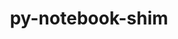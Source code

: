 ---
title: "py-notebook-shim"
layout: cache
categories: [package, develop]
meta: {"compilers": ["gcc@=11.1.0", "gcc@=11.4.0", "gcc@=9.4.0", "oneapi@=2024.2.1"], "num_specs": 117, "num_specs_by_stack": {"data-vis-sdk": 8, "e4s": 40, "e4s-neoverse-v2": 14, "e4s-neoverse_v1": 12, "e4s-oneapi": 37, "e4s-power": 5, "root": 117}, "oss": ["ubuntu20.04", "ubuntu22.04"], "platforms": ["linux"], "stacks": ["data-vis-sdk", "e4s", "e4s-neoverse-v2", "e4s-neoverse_v1", "e4s-oneapi", "e4s-power", "root"], "targets": ["neoverse_v1", "neoverse_v2", "ppc64le", "x86_64_v3"], "versions": ["0.2.3"]}
spec_details: [{"compiler": "oneapi@=2024.2.1", "hash": "2apm3qjyywvgnyt6swhp6cm3yshbireu", "os": "ubuntu22.04", "platform": "linux", "size": "-", "stacks": ["e4s-oneapi", "root"], "tarball": "https://binaries.spack.io/develop/build_cache/linux-ubuntu22.04-x86_64_v3/oneapi-2024.2.1/py-notebook-shim-0.2.3/linux-ubuntu22.04-x86_64_v3-oneapi-2024.2.1-py-notebook-shim-0.2.3-2apm3qjyywvgnyt6swhp6cm3yshbireu.spack", "target": "x86_64_v3", "variants": ["build_system=python_pip"], "versions": ["0.2.3"]}, {"compiler": "gcc@=11.1.0", "hash": "2jpr6efhw25kxw5kohjtc7md7nsrz2nc", "os": "ubuntu20.04", "platform": "linux", "size": "-", "stacks": ["data-vis-sdk", "root"], "tarball": "https://binaries.spack.io/develop/build_cache/linux-ubuntu20.04-x86_64_v3/gcc-11.1.0/py-notebook-shim-0.2.3/linux-ubuntu20.04-x86_64_v3-gcc-11.1.0-py-notebook-shim-0.2.3-2jpr6efhw25kxw5kohjtc7md7nsrz2nc.spack", "target": "x86_64_v3", "variants": ["build_system=python_pip"], "versions": ["0.2.3"]}, {"compiler": "gcc@=11.4.0", "hash": "2lzvt5f4p7b75ofix2255nfiu36gbumm", "os": "ubuntu22.04", "platform": "linux", "size": "-", "stacks": ["e4s-neoverse-v2", "root"], "tarball": "https://binaries.spack.io/develop/build_cache/linux-ubuntu22.04-neoverse_v2/gcc-11.4.0/py-notebook-shim-0.2.3/linux-ubuntu22.04-neoverse_v2-gcc-11.4.0-py-notebook-shim-0.2.3-2lzvt5f4p7b75ofix2255nfiu36gbumm.spack", "target": "neoverse_v2", "variants": ["build_system=python_pip"], "versions": ["0.2.3"]}, {"compiler": "gcc@=11.4.0", "hash": "32tj5lneft47x3ezrca2lnjl4tltndsg", "os": "ubuntu22.04", "platform": "linux", "size": "-", "stacks": ["e4s-neoverse-v2", "root"], "tarball": "https://binaries.spack.io/develop/build_cache/linux-ubuntu22.04-neoverse_v2/gcc-11.4.0/py-notebook-shim-0.2.3/linux-ubuntu22.04-neoverse_v2-gcc-11.4.0-py-notebook-shim-0.2.3-32tj5lneft47x3ezrca2lnjl4tltndsg.spack", "target": "neoverse_v2", "variants": ["build_system=python_pip"], "versions": ["0.2.3"]}, {"compiler": "gcc@=11.4.0", "hash": "3izchnipekjhb4lthkgqxfr3vzbjjnii", "os": "ubuntu22.04", "platform": "linux", "size": "-", "stacks": ["e4s", "root"], "tarball": "https://binaries.spack.io/develop/build_cache/linux-ubuntu22.04-x86_64_v3/gcc-11.4.0/py-notebook-shim-0.2.3/linux-ubuntu22.04-x86_64_v3-gcc-11.4.0-py-notebook-shim-0.2.3-3izchnipekjhb4lthkgqxfr3vzbjjnii.spack", "target": "x86_64_v3", "variants": ["build_system=python_pip"], "versions": ["0.2.3"]}, {"compiler": "gcc@=11.4.0", "hash": "425mlt2uw3a6mmryclwfg4nz4lp4subx", "os": "ubuntu22.04", "platform": "linux", "size": "-", "stacks": ["e4s", "root"], "tarball": "https://binaries.spack.io/develop/build_cache/linux-ubuntu22.04-x86_64_v3/gcc-11.4.0/py-notebook-shim-0.2.3/linux-ubuntu22.04-x86_64_v3-gcc-11.4.0-py-notebook-shim-0.2.3-425mlt2uw3a6mmryclwfg4nz4lp4subx.spack", "target": "x86_64_v3", "variants": ["build_system=python_pip"], "versions": ["0.2.3"]}, {"compiler": "gcc@=11.4.0", "hash": "4msjmo35lozziodis3h7zr3zvr37koda", "os": "ubuntu22.04", "platform": "linux", "size": "-", "stacks": ["e4s", "root"], "tarball": "https://binaries.spack.io/develop/build_cache/linux-ubuntu22.04-x86_64_v3/gcc-11.4.0/py-notebook-shim-0.2.3/linux-ubuntu22.04-x86_64_v3-gcc-11.4.0-py-notebook-shim-0.2.3-4msjmo35lozziodis3h7zr3zvr37koda.spack", "target": "x86_64_v3", "variants": ["build_system=python_pip"], "versions": ["0.2.3"]}, {"compiler": "gcc@=9.4.0", "hash": "4pz6y7tkel5hmulvptbjmbijw3vsli7x", "os": "ubuntu20.04", "platform": "linux", "size": "-", "stacks": ["e4s-power", "root"], "tarball": "https://binaries.spack.io/develop/build_cache/linux-ubuntu20.04-ppc64le/gcc-9.4.0/py-notebook-shim-0.2.3/linux-ubuntu20.04-ppc64le-gcc-9.4.0-py-notebook-shim-0.2.3-4pz6y7tkel5hmulvptbjmbijw3vsli7x.spack", "target": "ppc64le", "variants": ["build_system=python_pip"], "versions": ["0.2.3"]}, {"compiler": "oneapi@=2024.2.1", "hash": "57c7erwhia4c6iooq662nletl3rqlh5d", "os": "ubuntu22.04", "platform": "linux", "size": "-", "stacks": ["e4s-oneapi", "root"], "tarball": "https://binaries.spack.io/develop/build_cache/linux-ubuntu22.04-x86_64_v3/oneapi-2024.2.1/py-notebook-shim-0.2.3/linux-ubuntu22.04-x86_64_v3-oneapi-2024.2.1-py-notebook-shim-0.2.3-57c7erwhia4c6iooq662nletl3rqlh5d.spack", "target": "x86_64_v3", "variants": ["build_system=python_pip"], "versions": ["0.2.3"]}, {"compiler": "gcc@=11.4.0", "hash": "5ewnslyuov4dda33x25z3a5x4uiabkgq", "os": "ubuntu22.04", "platform": "linux", "size": "-", "stacks": ["e4s-neoverse-v2", "root"], "tarball": "https://binaries.spack.io/develop/build_cache/linux-ubuntu22.04-neoverse_v2/gcc-11.4.0/py-notebook-shim-0.2.3/linux-ubuntu22.04-neoverse_v2-gcc-11.4.0-py-notebook-shim-0.2.3-5ewnslyuov4dda33x25z3a5x4uiabkgq.spack", "target": "neoverse_v2", "variants": ["build_system=python_pip"], "versions": ["0.2.3"]}, {"compiler": "gcc@=11.4.0", "hash": "5fogv3kdf76j5uxkwgevtagfyq66bpr2", "os": "ubuntu22.04", "platform": "linux", "size": "-", "stacks": ["e4s", "root"], "tarball": "https://binaries.spack.io/develop/build_cache/linux-ubuntu22.04-x86_64_v3/gcc-11.4.0/py-notebook-shim-0.2.3/linux-ubuntu22.04-x86_64_v3-gcc-11.4.0-py-notebook-shim-0.2.3-5fogv3kdf76j5uxkwgevtagfyq66bpr2.spack", "target": "x86_64_v3", "variants": ["build_system=python_pip"], "versions": ["0.2.3"]}, {"compiler": "oneapi@=2024.2.1", "hash": "6fsmc7feyf4osktsgqsd3dlq52pde3xr", "os": "ubuntu22.04", "platform": "linux", "size": "-", "stacks": ["e4s-oneapi", "root"], "tarball": "https://binaries.spack.io/develop/build_cache/linux-ubuntu22.04-x86_64_v3/oneapi-2024.2.1/py-notebook-shim-0.2.3/linux-ubuntu22.04-x86_64_v3-oneapi-2024.2.1-py-notebook-shim-0.2.3-6fsmc7feyf4osktsgqsd3dlq52pde3xr.spack", "target": "x86_64_v3", "variants": ["build_system=python_pip"], "versions": ["0.2.3"]}, {"compiler": "oneapi@=2024.2.1", "hash": "6vztfeu2ixmf4ie6z5bfgkihcficsvuh", "os": "ubuntu22.04", "platform": "linux", "size": "-", "stacks": ["e4s-oneapi", "root"], "tarball": "https://binaries.spack.io/develop/build_cache/linux-ubuntu22.04-x86_64_v3/oneapi-2024.2.1/py-notebook-shim-0.2.3/linux-ubuntu22.04-x86_64_v3-oneapi-2024.2.1-py-notebook-shim-0.2.3-6vztfeu2ixmf4ie6z5bfgkihcficsvuh.spack", "target": "x86_64_v3", "variants": ["build_system=python_pip"], "versions": ["0.2.3"]}, {"compiler": "gcc@=11.4.0", "hash": "757trgmkxjk6vmgawcjsiwbskt62beyf", "os": "ubuntu22.04", "platform": "linux", "size": "-", "stacks": ["e4s", "root"], "tarball": "https://binaries.spack.io/develop/build_cache/linux-ubuntu22.04-x86_64_v3/gcc-11.4.0/py-notebook-shim-0.2.3/linux-ubuntu22.04-x86_64_v3-gcc-11.4.0-py-notebook-shim-0.2.3-757trgmkxjk6vmgawcjsiwbskt62beyf.spack", "target": "x86_64_v3", "variants": ["build_system=python_pip"], "versions": ["0.2.3"]}, {"compiler": "gcc@=11.4.0", "hash": "7sqswsu2n3j6wt5c4j7qfplltia4nurl", "os": "ubuntu22.04", "platform": "linux", "size": "-", "stacks": ["e4s", "root"], "tarball": "https://binaries.spack.io/develop/build_cache/linux-ubuntu22.04-x86_64_v3/gcc-11.4.0/py-notebook-shim-0.2.3/linux-ubuntu22.04-x86_64_v3-gcc-11.4.0-py-notebook-shim-0.2.3-7sqswsu2n3j6wt5c4j7qfplltia4nurl.spack", "target": "x86_64_v3", "variants": ["build_system=python_pip"], "versions": ["0.2.3"]}, {"compiler": "gcc@=11.4.0", "hash": "7xcrqcth7qwxpm2zs7wlvlpxpsyozvb6", "os": "ubuntu22.04", "platform": "linux", "size": "-", "stacks": ["e4s", "root"], "tarball": "https://binaries.spack.io/develop/build_cache/linux-ubuntu22.04-x86_64_v3/gcc-11.4.0/py-notebook-shim-0.2.3/linux-ubuntu22.04-x86_64_v3-gcc-11.4.0-py-notebook-shim-0.2.3-7xcrqcth7qwxpm2zs7wlvlpxpsyozvb6.spack", "target": "x86_64_v3", "variants": ["build_system=python_pip"], "versions": ["0.2.3"]}, {"compiler": "oneapi@=2024.2.1", "hash": "a2npdoalcxs7yk72oa4zvbhx27oifka4", "os": "ubuntu22.04", "platform": "linux", "size": "-", "stacks": ["e4s-oneapi", "root"], "tarball": "https://binaries.spack.io/develop/build_cache/linux-ubuntu22.04-x86_64_v3/oneapi-2024.2.1/py-notebook-shim-0.2.3/linux-ubuntu22.04-x86_64_v3-oneapi-2024.2.1-py-notebook-shim-0.2.3-a2npdoalcxs7yk72oa4zvbhx27oifka4.spack", "target": "x86_64_v3", "variants": ["build_system=python_pip"], "versions": ["0.2.3"]}, {"compiler": "gcc@=11.4.0", "hash": "a4xg3cvq4kbjvhbtmcdpot2kf5wizrr7", "os": "ubuntu22.04", "platform": "linux", "size": "-", "stacks": ["e4s-neoverse-v2", "root"], "tarball": "https://binaries.spack.io/develop/build_cache/linux-ubuntu22.04-neoverse_v2/gcc-11.4.0/py-notebook-shim-0.2.3/linux-ubuntu22.04-neoverse_v2-gcc-11.4.0-py-notebook-shim-0.2.3-a4xg3cvq4kbjvhbtmcdpot2kf5wizrr7.spack", "target": "neoverse_v2", "variants": ["build_system=python_pip"], "versions": ["0.2.3"]}, {"compiler": "oneapi@=2024.2.1", "hash": "acmr6kqsbsx2dmijtm42ow6bkzmoj6fn", "os": "ubuntu22.04", "platform": "linux", "size": "-", "stacks": ["e4s-oneapi", "root"], "tarball": "https://binaries.spack.io/develop/build_cache/linux-ubuntu22.04-x86_64_v3/oneapi-2024.2.1/py-notebook-shim-0.2.3/linux-ubuntu22.04-x86_64_v3-oneapi-2024.2.1-py-notebook-shim-0.2.3-acmr6kqsbsx2dmijtm42ow6bkzmoj6fn.spack", "target": "x86_64_v3", "variants": ["build_system=python_pip"], "versions": ["0.2.3"]}, {"compiler": "gcc@=11.4.0", "hash": "bugq5h5slmhzwu3gmw7rbrk5ln7za2xo", "os": "ubuntu22.04", "platform": "linux", "size": "-", "stacks": ["e4s-neoverse_v1", "root"], "tarball": "https://binaries.spack.io/develop/build_cache/linux-ubuntu22.04-neoverse_v1/gcc-11.4.0/py-notebook-shim-0.2.3/linux-ubuntu22.04-neoverse_v1-gcc-11.4.0-py-notebook-shim-0.2.3-bugq5h5slmhzwu3gmw7rbrk5ln7za2xo.spack", "target": "neoverse_v1", "variants": ["build_system=python_pip"], "versions": ["0.2.3"]}, {"compiler": "gcc@=11.4.0", "hash": "c6zfrpvy73is4dkvabg66gctz4ovtpk6", "os": "ubuntu22.04", "platform": "linux", "size": "-", "stacks": ["e4s-neoverse_v1", "root"], "tarball": "https://binaries.spack.io/develop/build_cache/linux-ubuntu22.04-neoverse_v1/gcc-11.4.0/py-notebook-shim-0.2.3/linux-ubuntu22.04-neoverse_v1-gcc-11.4.0-py-notebook-shim-0.2.3-c6zfrpvy73is4dkvabg66gctz4ovtpk6.spack", "target": "neoverse_v1", "variants": ["build_system=python_pip"], "versions": ["0.2.3"]}, {"compiler": "oneapi@=2024.2.1", "hash": "cl6zcvmpudf7z5h32l6ig4npvv234upg", "os": "ubuntu22.04", "platform": "linux", "size": "-", "stacks": ["e4s-oneapi", "root"], "tarball": "https://binaries.spack.io/develop/build_cache/linux-ubuntu22.04-x86_64_v3/oneapi-2024.2.1/py-notebook-shim-0.2.3/linux-ubuntu22.04-x86_64_v3-oneapi-2024.2.1-py-notebook-shim-0.2.3-cl6zcvmpudf7z5h32l6ig4npvv234upg.spack", "target": "x86_64_v3", "variants": ["build_system=python_pip"], "versions": ["0.2.3"]}, {"compiler": "oneapi@=2024.2.1", "hash": "ctm6mifrlqjoogwetimips6t4uecfmxu", "os": "ubuntu22.04", "platform": "linux", "size": "-", "stacks": ["e4s-oneapi", "root"], "tarball": "https://binaries.spack.io/develop/build_cache/linux-ubuntu22.04-x86_64_v3/oneapi-2024.2.1/py-notebook-shim-0.2.3/linux-ubuntu22.04-x86_64_v3-oneapi-2024.2.1-py-notebook-shim-0.2.3-ctm6mifrlqjoogwetimips6t4uecfmxu.spack", "target": "x86_64_v3", "variants": ["build_system=python_pip"], "versions": ["0.2.3"]}, {"compiler": "gcc@=11.4.0", "hash": "d7e6nvm42g2yz77smdxw6yxpw2rmqppr", "os": "ubuntu22.04", "platform": "linux", "size": "-", "stacks": ["e4s-neoverse-v2", "root"], "tarball": "https://binaries.spack.io/develop/build_cache/linux-ubuntu22.04-neoverse_v2/gcc-11.4.0/py-notebook-shim-0.2.3/linux-ubuntu22.04-neoverse_v2-gcc-11.4.0-py-notebook-shim-0.2.3-d7e6nvm42g2yz77smdxw6yxpw2rmqppr.spack", "target": "neoverse_v2", "variants": ["build_system=python_pip"], "versions": ["0.2.3"]}, {"compiler": "gcc@=11.1.0", "hash": "dgay4itg5v2gi24whu7dj2ittis5goeh", "os": "ubuntu20.04", "platform": "linux", "size": "-", "stacks": ["data-vis-sdk", "root"], "tarball": "https://binaries.spack.io/develop/build_cache/linux-ubuntu20.04-x86_64_v3/gcc-11.1.0/py-notebook-shim-0.2.3/linux-ubuntu20.04-x86_64_v3-gcc-11.1.0-py-notebook-shim-0.2.3-dgay4itg5v2gi24whu7dj2ittis5goeh.spack", "target": "x86_64_v3", "variants": ["build_system=python_pip"], "versions": ["0.2.3"]}, {"compiler": "gcc@=11.4.0", "hash": "djso7zboqh4wu7v7ja4s7236wse63b4g", "os": "ubuntu22.04", "platform": "linux", "size": "-", "stacks": ["e4s", "root"], "tarball": "https://binaries.spack.io/develop/build_cache/linux-ubuntu22.04-x86_64_v3/gcc-11.4.0/py-notebook-shim-0.2.3/linux-ubuntu22.04-x86_64_v3-gcc-11.4.0-py-notebook-shim-0.2.3-djso7zboqh4wu7v7ja4s7236wse63b4g.spack", "target": "x86_64_v3", "variants": ["build_system=python_pip"], "versions": ["0.2.3"]}, {"compiler": "gcc@=11.4.0", "hash": "doxrka27z4n7l7bnrxthmkh2enis3zqc", "os": "ubuntu22.04", "platform": "linux", "size": "-", "stacks": ["e4s", "root"], "tarball": "https://binaries.spack.io/develop/build_cache/linux-ubuntu22.04-x86_64_v3/gcc-11.4.0/py-notebook-shim-0.2.3/linux-ubuntu22.04-x86_64_v3-gcc-11.4.0-py-notebook-shim-0.2.3-doxrka27z4n7l7bnrxthmkh2enis3zqc.spack", "target": "x86_64_v3", "variants": ["build_system=python_pip"], "versions": ["0.2.3"]}, {"compiler": "oneapi@=2024.2.1", "hash": "dwzc2kflruq27nhrkxj45cjf2kjhenlq", "os": "ubuntu22.04", "platform": "linux", "size": "-", "stacks": ["e4s-oneapi", "root"], "tarball": "https://binaries.spack.io/develop/build_cache/linux-ubuntu22.04-x86_64_v3/oneapi-2024.2.1/py-notebook-shim-0.2.3/linux-ubuntu22.04-x86_64_v3-oneapi-2024.2.1-py-notebook-shim-0.2.3-dwzc2kflruq27nhrkxj45cjf2kjhenlq.spack", "target": "x86_64_v3", "variants": ["build_system=python_pip"], "versions": ["0.2.3"]}, {"compiler": "gcc@=11.4.0", "hash": "e5pntnm44hhnqg67jngcqgnborz6irdy", "os": "ubuntu22.04", "platform": "linux", "size": "-", "stacks": ["e4s", "root"], "tarball": "https://binaries.spack.io/develop/build_cache/linux-ubuntu22.04-x86_64_v3/gcc-11.4.0/py-notebook-shim-0.2.3/linux-ubuntu22.04-x86_64_v3-gcc-11.4.0-py-notebook-shim-0.2.3-e5pntnm44hhnqg67jngcqgnborz6irdy.spack", "target": "x86_64_v3", "variants": ["build_system=python_pip"], "versions": ["0.2.3"]}, {"compiler": "gcc@=11.4.0", "hash": "eerue2lsv3amowmawyhdnlnnlqoztjnr", "os": "ubuntu22.04", "platform": "linux", "size": "-", "stacks": ["e4s-neoverse_v1", "root"], "tarball": "https://binaries.spack.io/develop/build_cache/linux-ubuntu22.04-neoverse_v1/gcc-11.4.0/py-notebook-shim-0.2.3/linux-ubuntu22.04-neoverse_v1-gcc-11.4.0-py-notebook-shim-0.2.3-eerue2lsv3amowmawyhdnlnnlqoztjnr.spack", "target": "neoverse_v1", "variants": ["build_system=python_pip"], "versions": ["0.2.3"]}, {"compiler": "oneapi@=2024.2.1", "hash": "eicrd6ogosepu7yfhom6pfkf2vadczyb", "os": "ubuntu22.04", "platform": "linux", "size": "-", "stacks": ["e4s-oneapi", "root"], "tarball": "https://binaries.spack.io/develop/build_cache/linux-ubuntu22.04-x86_64_v3/oneapi-2024.2.1/py-notebook-shim-0.2.3/linux-ubuntu22.04-x86_64_v3-oneapi-2024.2.1-py-notebook-shim-0.2.3-eicrd6ogosepu7yfhom6pfkf2vadczyb.spack", "target": "x86_64_v3", "variants": ["build_system=python_pip"], "versions": ["0.2.3"]}, {"compiler": "oneapi@=2024.2.1", "hash": "emjzh6vjmqnggbiullyuxfaldkca4std", "os": "ubuntu22.04", "platform": "linux", "size": "-", "stacks": ["e4s-oneapi", "root"], "tarball": "https://binaries.spack.io/develop/build_cache/linux-ubuntu22.04-x86_64_v3/oneapi-2024.2.1/py-notebook-shim-0.2.3/linux-ubuntu22.04-x86_64_v3-oneapi-2024.2.1-py-notebook-shim-0.2.3-emjzh6vjmqnggbiullyuxfaldkca4std.spack", "target": "x86_64_v3", "variants": ["build_system=python_pip"], "versions": ["0.2.3"]}, {"compiler": "oneapi@=2024.2.1", "hash": "eotepa4b6zdgjncecbbkppgfptb4hsgr", "os": "ubuntu22.04", "platform": "linux", "size": "-", "stacks": ["e4s-oneapi", "root"], "tarball": "https://binaries.spack.io/develop/build_cache/linux-ubuntu22.04-x86_64_v3/oneapi-2024.2.1/py-notebook-shim-0.2.3/linux-ubuntu22.04-x86_64_v3-oneapi-2024.2.1-py-notebook-shim-0.2.3-eotepa4b6zdgjncecbbkppgfptb4hsgr.spack", "target": "x86_64_v3", "variants": ["build_system=python_pip"], "versions": ["0.2.3"]}, {"compiler": "gcc@=11.4.0", "hash": "eqmql4yfdqjk3u26zpwdp5luie22s42i", "os": "ubuntu22.04", "platform": "linux", "size": "-", "stacks": ["e4s", "root"], "tarball": "https://binaries.spack.io/develop/build_cache/linux-ubuntu22.04-x86_64_v3/gcc-11.4.0/py-notebook-shim-0.2.3/linux-ubuntu22.04-x86_64_v3-gcc-11.4.0-py-notebook-shim-0.2.3-eqmql4yfdqjk3u26zpwdp5luie22s42i.spack", "target": "x86_64_v3", "variants": ["build_system=python_pip"], "versions": ["0.2.3"]}, {"compiler": "gcc@=11.4.0", "hash": "et6j5tovisn3ejelsct4czda6izrkf5x", "os": "ubuntu22.04", "platform": "linux", "size": "-", "stacks": ["e4s-neoverse_v1", "root"], "tarball": "https://binaries.spack.io/develop/build_cache/linux-ubuntu22.04-neoverse_v1/gcc-11.4.0/py-notebook-shim-0.2.3/linux-ubuntu22.04-neoverse_v1-gcc-11.4.0-py-notebook-shim-0.2.3-et6j5tovisn3ejelsct4czda6izrkf5x.spack", "target": "neoverse_v1", "variants": ["build_system=python_pip"], "versions": ["0.2.3"]}, {"compiler": "oneapi@=2024.2.1", "hash": "evpsqrdamesmr6gfei3zhqrnwrh5hsxp", "os": "ubuntu22.04", "platform": "linux", "size": "-", "stacks": ["e4s-oneapi", "root"], "tarball": "https://binaries.spack.io/develop/build_cache/linux-ubuntu22.04-x86_64_v3/oneapi-2024.2.1/py-notebook-shim-0.2.3/linux-ubuntu22.04-x86_64_v3-oneapi-2024.2.1-py-notebook-shim-0.2.3-evpsqrdamesmr6gfei3zhqrnwrh5hsxp.spack", "target": "x86_64_v3", "variants": ["build_system=python_pip"], "versions": ["0.2.3"]}, {"compiler": "oneapi@=2024.2.1", "hash": "fjwm5rhzslqprj2nkxxeycijwm6nf6gf", "os": "ubuntu22.04", "platform": "linux", "size": "-", "stacks": ["e4s-oneapi", "root"], "tarball": "https://binaries.spack.io/develop/build_cache/linux-ubuntu22.04-x86_64_v3/oneapi-2024.2.1/py-notebook-shim-0.2.3/linux-ubuntu22.04-x86_64_v3-oneapi-2024.2.1-py-notebook-shim-0.2.3-fjwm5rhzslqprj2nkxxeycijwm6nf6gf.spack", "target": "x86_64_v3", "variants": ["build_system=python_pip"], "versions": ["0.2.3"]}, {"compiler": "gcc@=11.4.0", "hash": "fnyodk4d4nfi3lnljbqrerzk2lhu4yor", "os": "ubuntu22.04", "platform": "linux", "size": "-", "stacks": ["e4s-neoverse_v1", "root"], "tarball": "https://binaries.spack.io/develop/build_cache/linux-ubuntu22.04-neoverse_v1/gcc-11.4.0/py-notebook-shim-0.2.3/linux-ubuntu22.04-neoverse_v1-gcc-11.4.0-py-notebook-shim-0.2.3-fnyodk4d4nfi3lnljbqrerzk2lhu4yor.spack", "target": "neoverse_v1", "variants": ["build_system=python_pip"], "versions": ["0.2.3"]}, {"compiler": "gcc@=11.4.0", "hash": "ga7qotl2f562ajxjduqqzyjokojurjdb", "os": "ubuntu22.04", "platform": "linux", "size": "-", "stacks": ["e4s", "root"], "tarball": "https://binaries.spack.io/develop/build_cache/linux-ubuntu22.04-x86_64_v3/gcc-11.4.0/py-notebook-shim-0.2.3/linux-ubuntu22.04-x86_64_v3-gcc-11.4.0-py-notebook-shim-0.2.3-ga7qotl2f562ajxjduqqzyjokojurjdb.spack", "target": "x86_64_v3", "variants": ["build_system=python_pip"], "versions": ["0.2.3"]}, {"compiler": "gcc@=11.4.0", "hash": "gp72vq7ndinipwk72wqtqhgl7d2qwf4b", "os": "ubuntu22.04", "platform": "linux", "size": "-", "stacks": ["e4s", "root"], "tarball": "https://binaries.spack.io/develop/build_cache/linux-ubuntu22.04-x86_64_v3/gcc-11.4.0/py-notebook-shim-0.2.3/linux-ubuntu22.04-x86_64_v3-gcc-11.4.0-py-notebook-shim-0.2.3-gp72vq7ndinipwk72wqtqhgl7d2qwf4b.spack", "target": "x86_64_v3", "variants": ["build_system=python_pip"], "versions": ["0.2.3"]}, {"compiler": "gcc@=11.4.0", "hash": "gq6zljtou3ygiz3zxnnrqik63apn6egy", "os": "ubuntu22.04", "platform": "linux", "size": "-", "stacks": ["e4s-neoverse-v2", "root"], "tarball": "https://binaries.spack.io/develop/build_cache/linux-ubuntu22.04-neoverse_v2/gcc-11.4.0/py-notebook-shim-0.2.3/linux-ubuntu22.04-neoverse_v2-gcc-11.4.0-py-notebook-shim-0.2.3-gq6zljtou3ygiz3zxnnrqik63apn6egy.spack", "target": "neoverse_v2", "variants": ["build_system=python_pip"], "versions": ["0.2.3"]}, {"compiler": "oneapi@=2024.2.1", "hash": "gwui26p7w7wzauxal6hz6hdoq7yvuhu7", "os": "ubuntu22.04", "platform": "linux", "size": "-", "stacks": ["e4s-oneapi", "root"], "tarball": "https://binaries.spack.io/develop/build_cache/linux-ubuntu22.04-x86_64_v3/oneapi-2024.2.1/py-notebook-shim-0.2.3/linux-ubuntu22.04-x86_64_v3-oneapi-2024.2.1-py-notebook-shim-0.2.3-gwui26p7w7wzauxal6hz6hdoq7yvuhu7.spack", "target": "x86_64_v3", "variants": ["build_system=python_pip"], "versions": ["0.2.3"]}, {"compiler": "gcc@=9.4.0", "hash": "h2jedpnaekrg26najgy3ta7fcoe7gkgt", "os": "ubuntu20.04", "platform": "linux", "size": "-", "stacks": ["e4s-power", "root"], "tarball": "https://binaries.spack.io/develop/build_cache/linux-ubuntu20.04-ppc64le/gcc-9.4.0/py-notebook-shim-0.2.3/linux-ubuntu20.04-ppc64le-gcc-9.4.0-py-notebook-shim-0.2.3-h2jedpnaekrg26najgy3ta7fcoe7gkgt.spack", "target": "ppc64le", "variants": ["build_system=python_pip"], "versions": ["0.2.3"]}, {"compiler": "oneapi@=2024.2.1", "hash": "h2sp3gx3lcqxxm6uahja6nb7jaxovcoe", "os": "ubuntu22.04", "platform": "linux", "size": "-", "stacks": ["e4s-oneapi", "root"], "tarball": "https://binaries.spack.io/develop/build_cache/linux-ubuntu22.04-x86_64_v3/oneapi-2024.2.1/py-notebook-shim-0.2.3/linux-ubuntu22.04-x86_64_v3-oneapi-2024.2.1-py-notebook-shim-0.2.3-h2sp3gx3lcqxxm6uahja6nb7jaxovcoe.spack", "target": "x86_64_v3", "variants": ["build_system=python_pip"], "versions": ["0.2.3"]}, {"compiler": "oneapi@=2024.2.1", "hash": "holvlc4ipftttb7m3jbhsfg434z63x2n", "os": "ubuntu22.04", "platform": "linux", "size": "-", "stacks": ["e4s-oneapi", "root"], "tarball": "https://binaries.spack.io/develop/build_cache/linux-ubuntu22.04-x86_64_v3/oneapi-2024.2.1/py-notebook-shim-0.2.3/linux-ubuntu22.04-x86_64_v3-oneapi-2024.2.1-py-notebook-shim-0.2.3-holvlc4ipftttb7m3jbhsfg434z63x2n.spack", "target": "x86_64_v3", "variants": ["build_system=python_pip"], "versions": ["0.2.3"]}, {"compiler": "gcc@=11.4.0", "hash": "hvcyjkkxtpguhjmylmvc3tveffdor6to", "os": "ubuntu22.04", "platform": "linux", "size": "-", "stacks": ["e4s-neoverse_v1", "root"], "tarball": "https://binaries.spack.io/develop/build_cache/linux-ubuntu22.04-neoverse_v1/gcc-11.4.0/py-notebook-shim-0.2.3/linux-ubuntu22.04-neoverse_v1-gcc-11.4.0-py-notebook-shim-0.2.3-hvcyjkkxtpguhjmylmvc3tveffdor6to.spack", "target": "neoverse_v1", "variants": ["build_system=python_pip"], "versions": ["0.2.3"]}, {"compiler": "gcc@=11.4.0", "hash": "ietu3btj2e2th7si2b4mmy7jnbvrfanm", "os": "ubuntu22.04", "platform": "linux", "size": "-", "stacks": ["e4s", "root"], "tarball": "https://binaries.spack.io/develop/build_cache/linux-ubuntu22.04-x86_64_v3/gcc-11.4.0/py-notebook-shim-0.2.3/linux-ubuntu22.04-x86_64_v3-gcc-11.4.0-py-notebook-shim-0.2.3-ietu3btj2e2th7si2b4mmy7jnbvrfanm.spack", "target": "x86_64_v3", "variants": ["build_system=python_pip"], "versions": ["0.2.3"]}, {"compiler": "gcc@=11.4.0", "hash": "iofvyefamblvpj5l6a2pokza3rsrmfro", "os": "ubuntu22.04", "platform": "linux", "size": "-", "stacks": ["e4s", "root"], "tarball": "https://binaries.spack.io/develop/build_cache/linux-ubuntu22.04-x86_64_v3/gcc-11.4.0/py-notebook-shim-0.2.3/linux-ubuntu22.04-x86_64_v3-gcc-11.4.0-py-notebook-shim-0.2.3-iofvyefamblvpj5l6a2pokza3rsrmfro.spack", "target": "x86_64_v3", "variants": ["build_system=python_pip"], "versions": ["0.2.3"]}, {"compiler": "gcc@=11.4.0", "hash": "iz4krnw44dg2q7npxtu7fufkxiehilrk", "os": "ubuntu22.04", "platform": "linux", "size": "-", "stacks": ["e4s", "root"], "tarball": "https://binaries.spack.io/develop/build_cache/linux-ubuntu22.04-x86_64_v3/gcc-11.4.0/py-notebook-shim-0.2.3/linux-ubuntu22.04-x86_64_v3-gcc-11.4.0-py-notebook-shim-0.2.3-iz4krnw44dg2q7npxtu7fufkxiehilrk.spack", "target": "x86_64_v3", "variants": ["build_system=python_pip"], "versions": ["0.2.3"]}, {"compiler": "oneapi@=2024.2.1", "hash": "j6d4bofn3dtzcc7n4b3mmzruch4otl6p", "os": "ubuntu22.04", "platform": "linux", "size": "-", "stacks": ["e4s-oneapi", "root"], "tarball": "https://binaries.spack.io/develop/build_cache/linux-ubuntu22.04-x86_64_v3/oneapi-2024.2.1/py-notebook-shim-0.2.3/linux-ubuntu22.04-x86_64_v3-oneapi-2024.2.1-py-notebook-shim-0.2.3-j6d4bofn3dtzcc7n4b3mmzruch4otl6p.spack", "target": "x86_64_v3", "variants": ["build_system=python_pip"], "versions": ["0.2.3"]}, {"compiler": "gcc@=11.1.0", "hash": "jei352t3hehkycdop732vwy2b2xhv6ou", "os": "ubuntu20.04", "platform": "linux", "size": "-", "stacks": ["data-vis-sdk", "root"], "tarball": "https://binaries.spack.io/develop/build_cache/linux-ubuntu20.04-x86_64_v3/gcc-11.1.0/py-notebook-shim-0.2.3/linux-ubuntu20.04-x86_64_v3-gcc-11.1.0-py-notebook-shim-0.2.3-jei352t3hehkycdop732vwy2b2xhv6ou.spack", "target": "x86_64_v3", "variants": ["build_system=python_pip"], "versions": ["0.2.3"]}, {"compiler": "gcc@=11.4.0", "hash": "jfsqssi4zh7xsrwwvg5a2dbyavretks4", "os": "ubuntu22.04", "platform": "linux", "size": "-", "stacks": ["e4s-neoverse-v2", "root"], "tarball": "https://binaries.spack.io/develop/build_cache/linux-ubuntu22.04-neoverse_v2/gcc-11.4.0/py-notebook-shim-0.2.3/linux-ubuntu22.04-neoverse_v2-gcc-11.4.0-py-notebook-shim-0.2.3-jfsqssi4zh7xsrwwvg5a2dbyavretks4.spack", "target": "neoverse_v2", "variants": ["build_system=python_pip"], "versions": ["0.2.3"]}, {"compiler": "gcc@=11.4.0", "hash": "jvca35jabkrhcw43t7jwnqugjm4hxpag", "os": "ubuntu22.04", "platform": "linux", "size": "-", "stacks": ["e4s-neoverse-v2", "root"], "tarball": "https://binaries.spack.io/develop/build_cache/linux-ubuntu22.04-neoverse_v2/gcc-11.4.0/py-notebook-shim-0.2.3/linux-ubuntu22.04-neoverse_v2-gcc-11.4.0-py-notebook-shim-0.2.3-jvca35jabkrhcw43t7jwnqugjm4hxpag.spack", "target": "neoverse_v2", "variants": ["build_system=python_pip"], "versions": ["0.2.3"]}, {"compiler": "oneapi@=2024.2.1", "hash": "jziep5v7sdrblenn3vu4mu3acmwf3geb", "os": "ubuntu22.04", "platform": "linux", "size": "-", "stacks": ["e4s-oneapi", "root"], "tarball": "https://binaries.spack.io/develop/build_cache/linux-ubuntu22.04-x86_64_v3/oneapi-2024.2.1/py-notebook-shim-0.2.3/linux-ubuntu22.04-x86_64_v3-oneapi-2024.2.1-py-notebook-shim-0.2.3-jziep5v7sdrblenn3vu4mu3acmwf3geb.spack", "target": "x86_64_v3", "variants": ["build_system=python_pip"], "versions": ["0.2.3"]}, {"compiler": "oneapi@=2024.2.1", "hash": "kr7zav5qnux27ix2v5jwoxy7r7uzhdni", "os": "ubuntu22.04", "platform": "linux", "size": "-", "stacks": ["e4s-oneapi", "root"], "tarball": "https://binaries.spack.io/develop/build_cache/linux-ubuntu22.04-x86_64_v3/oneapi-2024.2.1/py-notebook-shim-0.2.3/linux-ubuntu22.04-x86_64_v3-oneapi-2024.2.1-py-notebook-shim-0.2.3-kr7zav5qnux27ix2v5jwoxy7r7uzhdni.spack", "target": "x86_64_v3", "variants": ["build_system=python_pip"], "versions": ["0.2.3"]}, {"compiler": "oneapi@=2024.2.1", "hash": "ktpfxdajn5cnkmrnyp5zjbz34iafmjoa", "os": "ubuntu22.04", "platform": "linux", "size": "-", "stacks": ["e4s-oneapi", "root"], "tarball": "https://binaries.spack.io/develop/build_cache/linux-ubuntu22.04-x86_64_v3/oneapi-2024.2.1/py-notebook-shim-0.2.3/linux-ubuntu22.04-x86_64_v3-oneapi-2024.2.1-py-notebook-shim-0.2.3-ktpfxdajn5cnkmrnyp5zjbz34iafmjoa.spack", "target": "x86_64_v3", "variants": ["build_system=python_pip"], "versions": ["0.2.3"]}, {"compiler": "gcc@=11.4.0", "hash": "lsbj3pfacufoqfr6va4fewic4zu3jhxz", "os": "ubuntu22.04", "platform": "linux", "size": "-", "stacks": ["e4s", "root"], "tarball": "https://binaries.spack.io/develop/build_cache/linux-ubuntu22.04-x86_64_v3/gcc-11.4.0/py-notebook-shim-0.2.3/linux-ubuntu22.04-x86_64_v3-gcc-11.4.0-py-notebook-shim-0.2.3-lsbj3pfacufoqfr6va4fewic4zu3jhxz.spack", "target": "x86_64_v3", "variants": ["build_system=python_pip"], "versions": ["0.2.3"]}, {"compiler": "oneapi@=2024.2.1", "hash": "lv6scqi2elss4uxuka35ywqnrsfzjzcq", "os": "ubuntu22.04", "platform": "linux", "size": "-", "stacks": ["e4s-oneapi", "root"], "tarball": "https://binaries.spack.io/develop/build_cache/linux-ubuntu22.04-x86_64_v3/oneapi-2024.2.1/py-notebook-shim-0.2.3/linux-ubuntu22.04-x86_64_v3-oneapi-2024.2.1-py-notebook-shim-0.2.3-lv6scqi2elss4uxuka35ywqnrsfzjzcq.spack", "target": "x86_64_v3", "variants": ["build_system=python_pip"], "versions": ["0.2.3"]}, {"compiler": "gcc@=11.4.0", "hash": "lvbg4aiuo2lq6fwm7wgh7joq2wcnkuug", "os": "ubuntu22.04", "platform": "linux", "size": "-", "stacks": ["e4s", "root"], "tarball": "https://binaries.spack.io/develop/build_cache/linux-ubuntu22.04-x86_64_v3/gcc-11.4.0/py-notebook-shim-0.2.3/linux-ubuntu22.04-x86_64_v3-gcc-11.4.0-py-notebook-shim-0.2.3-lvbg4aiuo2lq6fwm7wgh7joq2wcnkuug.spack", "target": "x86_64_v3", "variants": ["build_system=python_pip"], "versions": ["0.2.3"]}, {"compiler": "gcc@=11.1.0", "hash": "m7cr7kulvz7sowl5n7nj7gd6xalrqyy4", "os": "ubuntu20.04", "platform": "linux", "size": "-", "stacks": ["data-vis-sdk", "root"], "tarball": "https://binaries.spack.io/develop/build_cache/linux-ubuntu20.04-x86_64_v3/gcc-11.1.0/py-notebook-shim-0.2.3/linux-ubuntu20.04-x86_64_v3-gcc-11.1.0-py-notebook-shim-0.2.3-m7cr7kulvz7sowl5n7nj7gd6xalrqyy4.spack", "target": "x86_64_v3", "variants": ["build_system=python_pip"], "versions": ["0.2.3"]}, {"compiler": "gcc@=11.4.0", "hash": "mnattxmqiev6aw33lagf2qkxsd74jjuk", "os": "ubuntu22.04", "platform": "linux", "size": "-", "stacks": ["e4s-neoverse_v1", "root"], "tarball": "https://binaries.spack.io/develop/build_cache/linux-ubuntu22.04-neoverse_v1/gcc-11.4.0/py-notebook-shim-0.2.3/linux-ubuntu22.04-neoverse_v1-gcc-11.4.0-py-notebook-shim-0.2.3-mnattxmqiev6aw33lagf2qkxsd74jjuk.spack", "target": "neoverse_v1", "variants": ["build_system=python_pip"], "versions": ["0.2.3"]}, {"compiler": "gcc@=11.4.0", "hash": "mpju4bbplezney5rnqtyayfyyiqr7qe6", "os": "ubuntu22.04", "platform": "linux", "size": "-", "stacks": ["e4s-neoverse_v1", "root"], "tarball": "https://binaries.spack.io/develop/build_cache/linux-ubuntu22.04-neoverse_v1/gcc-11.4.0/py-notebook-shim-0.2.3/linux-ubuntu22.04-neoverse_v1-gcc-11.4.0-py-notebook-shim-0.2.3-mpju4bbplezney5rnqtyayfyyiqr7qe6.spack", "target": "neoverse_v1", "variants": ["build_system=python_pip"], "versions": ["0.2.3"]}, {"compiler": "gcc@=11.4.0", "hash": "mwkb4rb2am65itj4t55wuk5ibcs5zd2f", "os": "ubuntu22.04", "platform": "linux", "size": "-", "stacks": ["e4s", "root"], "tarball": "https://binaries.spack.io/develop/build_cache/linux-ubuntu22.04-x86_64_v3/gcc-11.4.0/py-notebook-shim-0.2.3/linux-ubuntu22.04-x86_64_v3-gcc-11.4.0-py-notebook-shim-0.2.3-mwkb4rb2am65itj4t55wuk5ibcs5zd2f.spack", "target": "x86_64_v3", "variants": ["build_system=python_pip"], "versions": ["0.2.3"]}, {"compiler": "gcc@=11.4.0", "hash": "mzrbtf2bi2ixgnzv2ii3bicxze4sdmjm", "os": "ubuntu22.04", "platform": "linux", "size": "-", "stacks": ["e4s", "root"], "tarball": "https://binaries.spack.io/develop/build_cache/linux-ubuntu22.04-x86_64_v3/gcc-11.4.0/py-notebook-shim-0.2.3/linux-ubuntu22.04-x86_64_v3-gcc-11.4.0-py-notebook-shim-0.2.3-mzrbtf2bi2ixgnzv2ii3bicxze4sdmjm.spack", "target": "x86_64_v3", "variants": ["build_system=python_pip"], "versions": ["0.2.3"]}, {"compiler": "gcc@=11.4.0", "hash": "n6atfcxpr6ndlv7nzqftqq3xu7cvlntu", "os": "ubuntu22.04", "platform": "linux", "size": "-", "stacks": ["e4s-neoverse_v1", "root"], "tarball": "https://binaries.spack.io/develop/build_cache/linux-ubuntu22.04-neoverse_v1/gcc-11.4.0/py-notebook-shim-0.2.3/linux-ubuntu22.04-neoverse_v1-gcc-11.4.0-py-notebook-shim-0.2.3-n6atfcxpr6ndlv7nzqftqq3xu7cvlntu.spack", "target": "neoverse_v1", "variants": ["build_system=python_pip"], "versions": ["0.2.3"]}, {"compiler": "oneapi@=2024.2.1", "hash": "ntcr3err3bvi5cqmihqcpw3ebnaeokgn", "os": "ubuntu22.04", "platform": "linux", "size": "-", "stacks": ["e4s-oneapi", "root"], "tarball": "https://binaries.spack.io/develop/build_cache/linux-ubuntu22.04-x86_64_v3/oneapi-2024.2.1/py-notebook-shim-0.2.3/linux-ubuntu22.04-x86_64_v3-oneapi-2024.2.1-py-notebook-shim-0.2.3-ntcr3err3bvi5cqmihqcpw3ebnaeokgn.spack", "target": "x86_64_v3", "variants": ["build_system=python_pip"], "versions": ["0.2.3"]}, {"compiler": "gcc@=11.4.0", "hash": "oaiw2z7rkvusktjtfr5gyqvcofvmqapj", "os": "ubuntu22.04", "platform": "linux", "size": "-", "stacks": ["e4s-neoverse_v1", "root"], "tarball": "https://binaries.spack.io/develop/build_cache/linux-ubuntu22.04-neoverse_v1/gcc-11.4.0/py-notebook-shim-0.2.3/linux-ubuntu22.04-neoverse_v1-gcc-11.4.0-py-notebook-shim-0.2.3-oaiw2z7rkvusktjtfr5gyqvcofvmqapj.spack", "target": "neoverse_v1", "variants": ["build_system=python_pip"], "versions": ["0.2.3"]}, {"compiler": "oneapi@=2024.2.1", "hash": "oc36hahdbzcar54jxhcpb67nrztpos2p", "os": "ubuntu22.04", "platform": "linux", "size": "-", "stacks": ["e4s-oneapi", "root"], "tarball": "https://binaries.spack.io/develop/build_cache/linux-ubuntu22.04-x86_64_v3/oneapi-2024.2.1/py-notebook-shim-0.2.3/linux-ubuntu22.04-x86_64_v3-oneapi-2024.2.1-py-notebook-shim-0.2.3-oc36hahdbzcar54jxhcpb67nrztpos2p.spack", "target": "x86_64_v3", "variants": ["build_system=python_pip"], "versions": ["0.2.3"]}, {"compiler": "gcc@=11.4.0", "hash": "okyjp5rbowet5j7sgkketawk3er5n5vn", "os": "ubuntu22.04", "platform": "linux", "size": "-", "stacks": ["e4s", "root"], "tarball": "https://binaries.spack.io/develop/build_cache/linux-ubuntu22.04-x86_64_v3/gcc-11.4.0/py-notebook-shim-0.2.3/linux-ubuntu22.04-x86_64_v3-gcc-11.4.0-py-notebook-shim-0.2.3-okyjp5rbowet5j7sgkketawk3er5n5vn.spack", "target": "x86_64_v3", "variants": ["build_system=python_pip"], "versions": ["0.2.3"]}, {"compiler": "gcc@=11.4.0", "hash": "omn5ib4kpbpendi3mtny43dzh4kxtvp2", "os": "ubuntu22.04", "platform": "linux", "size": "-", "stacks": ["e4s", "root"], "tarball": "https://binaries.spack.io/develop/build_cache/linux-ubuntu22.04-x86_64_v3/gcc-11.4.0/py-notebook-shim-0.2.3/linux-ubuntu22.04-x86_64_v3-gcc-11.4.0-py-notebook-shim-0.2.3-omn5ib4kpbpendi3mtny43dzh4kxtvp2.spack", "target": "x86_64_v3", "variants": ["build_system=python_pip"], "versions": ["0.2.3"]}, {"compiler": "gcc@=11.4.0", "hash": "oreklv63yabhdyj5drxyfrbhuphdl6lr", "os": "ubuntu22.04", "platform": "linux", "size": "-", "stacks": ["e4s", "root"], "tarball": "https://binaries.spack.io/develop/build_cache/linux-ubuntu22.04-x86_64_v3/gcc-11.4.0/py-notebook-shim-0.2.3/linux-ubuntu22.04-x86_64_v3-gcc-11.4.0-py-notebook-shim-0.2.3-oreklv63yabhdyj5drxyfrbhuphdl6lr.spack", "target": "x86_64_v3", "variants": ["build_system=python_pip"], "versions": ["0.2.3"]}, {"compiler": "gcc@=11.1.0", "hash": "povh5racl6cfank6vb5kls5vytrsxbnk", "os": "ubuntu20.04", "platform": "linux", "size": "-", "stacks": ["root"], "tarball": "https://binaries.spack.io/develop/build_cache/linux-ubuntu20.04-x86_64_v3/gcc-11.1.0/py-notebook-shim-0.2.3/linux-ubuntu20.04-x86_64_v3-gcc-11.1.0-py-notebook-shim-0.2.3-povh5racl6cfank6vb5kls5vytrsxbnk.spack", "target": "x86_64_v3", "variants": ["build_system=python_pip"], "versions": ["0.2.3"]}, {"compiler": "gcc@=11.4.0", "hash": "ps75iiqqqd2rnwb3oi7j7h65kdt36tg2", "os": "ubuntu22.04", "platform": "linux", "size": "-", "stacks": ["e4s-neoverse_v1", "root"], "tarball": "https://binaries.spack.io/develop/build_cache/linux-ubuntu22.04-neoverse_v1/gcc-11.4.0/py-notebook-shim-0.2.3/linux-ubuntu22.04-neoverse_v1-gcc-11.4.0-py-notebook-shim-0.2.3-ps75iiqqqd2rnwb3oi7j7h65kdt36tg2.spack", "target": "neoverse_v1", "variants": ["build_system=python_pip"], "versions": ["0.2.3"]}, {"compiler": "gcc@=11.4.0", "hash": "pu7zb2fdzmkfyazv4itoanq3owliyljc", "os": "ubuntu22.04", "platform": "linux", "size": "-", "stacks": ["e4s-neoverse-v2", "root"], "tarball": "https://binaries.spack.io/develop/build_cache/linux-ubuntu22.04-neoverse_v2/gcc-11.4.0/py-notebook-shim-0.2.3/linux-ubuntu22.04-neoverse_v2-gcc-11.4.0-py-notebook-shim-0.2.3-pu7zb2fdzmkfyazv4itoanq3owliyljc.spack", "target": "neoverse_v2", "variants": ["build_system=python_pip"], "versions": ["0.2.3"]}, {"compiler": "gcc@=9.4.0", "hash": "qfk2aitkbhoxusqy2ij6geoek3castw5", "os": "ubuntu20.04", "platform": "linux", "size": "-", "stacks": ["e4s-power", "root"], "tarball": "https://binaries.spack.io/develop/build_cache/linux-ubuntu20.04-ppc64le/gcc-9.4.0/py-notebook-shim-0.2.3/linux-ubuntu20.04-ppc64le-gcc-9.4.0-py-notebook-shim-0.2.3-qfk2aitkbhoxusqy2ij6geoek3castw5.spack", "target": "ppc64le", "variants": ["build_system=python_pip"], "versions": ["0.2.3"]}, {"compiler": "gcc@=11.1.0", "hash": "r6tpz5eqw32lxs3iusdgzm4r3zglciyk", "os": "ubuntu20.04", "platform": "linux", "size": "-", "stacks": ["data-vis-sdk", "root"], "tarball": "https://binaries.spack.io/develop/build_cache/linux-ubuntu20.04-x86_64_v3/gcc-11.1.0/py-notebook-shim-0.2.3/linux-ubuntu20.04-x86_64_v3-gcc-11.1.0-py-notebook-shim-0.2.3-r6tpz5eqw32lxs3iusdgzm4r3zglciyk.spack", "target": "x86_64_v3", "variants": ["build_system=python_pip"], "versions": ["0.2.3"]}, {"compiler": "gcc@=11.4.0", "hash": "re2ioqlairvmij5xog5dcsve2cj557bs", "os": "ubuntu22.04", "platform": "linux", "size": "-", "stacks": ["e4s", "root"], "tarball": "https://binaries.spack.io/develop/build_cache/linux-ubuntu22.04-x86_64_v3/gcc-11.4.0/py-notebook-shim-0.2.3/linux-ubuntu22.04-x86_64_v3-gcc-11.4.0-py-notebook-shim-0.2.3-re2ioqlairvmij5xog5dcsve2cj557bs.spack", "target": "x86_64_v3", "variants": ["build_system=python_pip"], "versions": ["0.2.3"]}, {"compiler": "gcc@=11.4.0", "hash": "rspye4eqhcxe4a3d5ujnpxnjgl3fe3vp", "os": "ubuntu22.04", "platform": "linux", "size": "-", "stacks": ["e4s", "root"], "tarball": "https://binaries.spack.io/develop/build_cache/linux-ubuntu22.04-x86_64_v3/gcc-11.4.0/py-notebook-shim-0.2.3/linux-ubuntu22.04-x86_64_v3-gcc-11.4.0-py-notebook-shim-0.2.3-rspye4eqhcxe4a3d5ujnpxnjgl3fe3vp.spack", "target": "x86_64_v3", "variants": ["build_system=python_pip"], "versions": ["0.2.3"]}, {"compiler": "gcc@=11.4.0", "hash": "s2tw4cicezh2tuti3fvyils266glj45d", "os": "ubuntu22.04", "platform": "linux", "size": "-", "stacks": ["e4s", "root"], "tarball": "https://binaries.spack.io/develop/build_cache/linux-ubuntu22.04-x86_64_v3/gcc-11.4.0/py-notebook-shim-0.2.3/linux-ubuntu22.04-x86_64_v3-gcc-11.4.0-py-notebook-shim-0.2.3-s2tw4cicezh2tuti3fvyils266glj45d.spack", "target": "x86_64_v3", "variants": ["build_system=python_pip"], "versions": ["0.2.3"]}, {"compiler": "gcc@=11.1.0", "hash": "s7i3kycakodfqykh5jwjzhasnp2iah6d", "os": "ubuntu20.04", "platform": "linux", "size": "-", "stacks": ["data-vis-sdk", "root"], "tarball": "https://binaries.spack.io/develop/build_cache/linux-ubuntu20.04-x86_64_v3/gcc-11.1.0/py-notebook-shim-0.2.3/linux-ubuntu20.04-x86_64_v3-gcc-11.1.0-py-notebook-shim-0.2.3-s7i3kycakodfqykh5jwjzhasnp2iah6d.spack", "target": "x86_64_v3", "variants": ["build_system=python_pip"], "versions": ["0.2.3"]}, {"compiler": "gcc@=11.4.0", "hash": "scdtpmrh2acdbfqxrjmxeyzwrekdnbnz", "os": "ubuntu22.04", "platform": "linux", "size": "-", "stacks": ["e4s-neoverse-v2", "root"], "tarball": "https://binaries.spack.io/develop/build_cache/linux-ubuntu22.04-neoverse_v2/gcc-11.4.0/py-notebook-shim-0.2.3/linux-ubuntu22.04-neoverse_v2-gcc-11.4.0-py-notebook-shim-0.2.3-scdtpmrh2acdbfqxrjmxeyzwrekdnbnz.spack", "target": "neoverse_v2", "variants": ["build_system=python_pip"], "versions": ["0.2.3"]}, {"compiler": "oneapi@=2024.2.1", "hash": "sftrlqha34mbmru3hdhdotizmb7qrf24", "os": "ubuntu22.04", "platform": "linux", "size": "-", "stacks": ["e4s-oneapi", "root"], "tarball": "https://binaries.spack.io/develop/build_cache/linux-ubuntu22.04-x86_64_v3/oneapi-2024.2.1/py-notebook-shim-0.2.3/linux-ubuntu22.04-x86_64_v3-oneapi-2024.2.1-py-notebook-shim-0.2.3-sftrlqha34mbmru3hdhdotizmb7qrf24.spack", "target": "x86_64_v3", "variants": ["build_system=python_pip"], "versions": ["0.2.3"]}, {"compiler": "oneapi@=2024.2.1", "hash": "slgxogtpenvqluxovky4yrlsghhumf25", "os": "ubuntu22.04", "platform": "linux", "size": "-", "stacks": ["e4s-oneapi", "root"], "tarball": "https://binaries.spack.io/develop/build_cache/linux-ubuntu22.04-x86_64_v3/oneapi-2024.2.1/py-notebook-shim-0.2.3/linux-ubuntu22.04-x86_64_v3-oneapi-2024.2.1-py-notebook-shim-0.2.3-slgxogtpenvqluxovky4yrlsghhumf25.spack", "target": "x86_64_v3", "variants": ["build_system=python_pip"], "versions": ["0.2.3"]}, {"compiler": "gcc@=11.4.0", "hash": "sowtahu3ajtoxeyvtgcreydfdgvao43t", "os": "ubuntu22.04", "platform": "linux", "size": "-", "stacks": ["e4s", "root"], "tarball": "https://binaries.spack.io/develop/build_cache/linux-ubuntu22.04-x86_64_v3/gcc-11.4.0/py-notebook-shim-0.2.3/linux-ubuntu22.04-x86_64_v3-gcc-11.4.0-py-notebook-shim-0.2.3-sowtahu3ajtoxeyvtgcreydfdgvao43t.spack", "target": "x86_64_v3", "variants": ["build_system=python_pip"], "versions": ["0.2.3"]}, {"compiler": "gcc@=11.4.0", "hash": "suplajiw72mrj7ztdzexc2c5tivso6gc", "os": "ubuntu22.04", "platform": "linux", "size": "-", "stacks": ["e4s", "root"], "tarball": "https://binaries.spack.io/develop/build_cache/linux-ubuntu22.04-x86_64_v3/gcc-11.4.0/py-notebook-shim-0.2.3/linux-ubuntu22.04-x86_64_v3-gcc-11.4.0-py-notebook-shim-0.2.3-suplajiw72mrj7ztdzexc2c5tivso6gc.spack", "target": "x86_64_v3", "variants": ["build_system=python_pip"], "versions": ["0.2.3"]}, {"compiler": "oneapi@=2024.2.1", "hash": "tasotavxf7aqc2pjvo5bflobuigbxuw2", "os": "ubuntu22.04", "platform": "linux", "size": "-", "stacks": ["e4s-oneapi", "root"], "tarball": "https://binaries.spack.io/develop/build_cache/linux-ubuntu22.04-x86_64_v3/oneapi-2024.2.1/py-notebook-shim-0.2.3/linux-ubuntu22.04-x86_64_v3-oneapi-2024.2.1-py-notebook-shim-0.2.3-tasotavxf7aqc2pjvo5bflobuigbxuw2.spack", "target": "x86_64_v3", "variants": ["build_system=python_pip"], "versions": ["0.2.3"]}, {"compiler": "oneapi@=2024.2.1", "hash": "tcndn5ws6n5rm65ph7dh7m623y6kn6lp", "os": "ubuntu22.04", "platform": "linux", "size": "-", "stacks": ["e4s-oneapi", "root"], "tarball": "https://binaries.spack.io/develop/build_cache/linux-ubuntu22.04-x86_64_v3/oneapi-2024.2.1/py-notebook-shim-0.2.3/linux-ubuntu22.04-x86_64_v3-oneapi-2024.2.1-py-notebook-shim-0.2.3-tcndn5ws6n5rm65ph7dh7m623y6kn6lp.spack", "target": "x86_64_v3", "variants": ["build_system=python_pip"], "versions": ["0.2.3"]}, {"compiler": "gcc@=11.4.0", "hash": "tnkumm33ayc466xhok6irheaxqwhsatf", "os": "ubuntu22.04", "platform": "linux", "size": "-", "stacks": ["e4s", "root"], "tarball": "https://binaries.spack.io/develop/build_cache/linux-ubuntu22.04-x86_64_v3/gcc-11.4.0/py-notebook-shim-0.2.3/linux-ubuntu22.04-x86_64_v3-gcc-11.4.0-py-notebook-shim-0.2.3-tnkumm33ayc466xhok6irheaxqwhsatf.spack", "target": "x86_64_v3", "variants": ["build_system=python_pip"], "versions": ["0.2.3"]}, {"compiler": "oneapi@=2024.2.1", "hash": "tv3mdgs6335ahbfundjfdb4gnj7tkzcb", "os": "ubuntu22.04", "platform": "linux", "size": "-", "stacks": ["e4s-oneapi", "root"], "tarball": "https://binaries.spack.io/develop/build_cache/linux-ubuntu22.04-x86_64_v3/oneapi-2024.2.1/py-notebook-shim-0.2.3/linux-ubuntu22.04-x86_64_v3-oneapi-2024.2.1-py-notebook-shim-0.2.3-tv3mdgs6335ahbfundjfdb4gnj7tkzcb.spack", "target": "x86_64_v3", "variants": ["build_system=python_pip"], "versions": ["0.2.3"]}, {"compiler": "oneapi@=2024.2.1", "hash": "u6oeqenbhpdylahrfth5cknoya5lbxwe", "os": "ubuntu22.04", "platform": "linux", "size": "-", "stacks": ["e4s-oneapi", "root"], "tarball": "https://binaries.spack.io/develop/build_cache/linux-ubuntu22.04-x86_64_v3/oneapi-2024.2.1/py-notebook-shim-0.2.3/linux-ubuntu22.04-x86_64_v3-oneapi-2024.2.1-py-notebook-shim-0.2.3-u6oeqenbhpdylahrfth5cknoya5lbxwe.spack", "target": "x86_64_v3", "variants": ["build_system=python_pip"], "versions": ["0.2.3"]}, {"compiler": "gcc@=11.4.0", "hash": "ubnejedyriyzizldrim6bv7ufowzlyj3", "os": "ubuntu22.04", "platform": "linux", "size": "-", "stacks": ["e4s", "root"], "tarball": "https://binaries.spack.io/develop/build_cache/linux-ubuntu22.04-x86_64_v3/gcc-11.4.0/py-notebook-shim-0.2.3/linux-ubuntu22.04-x86_64_v3-gcc-11.4.0-py-notebook-shim-0.2.3-ubnejedyriyzizldrim6bv7ufowzlyj3.spack", "target": "x86_64_v3", "variants": ["build_system=python_pip"], "versions": ["0.2.3"]}, {"compiler": "gcc@=11.4.0", "hash": "udfvuvi56vgtslnxfno5a5d5767bttnw", "os": "ubuntu22.04", "platform": "linux", "size": "-", "stacks": ["e4s", "root"], "tarball": "https://binaries.spack.io/develop/build_cache/linux-ubuntu22.04-x86_64_v3/gcc-11.4.0/py-notebook-shim-0.2.3/linux-ubuntu22.04-x86_64_v3-gcc-11.4.0-py-notebook-shim-0.2.3-udfvuvi56vgtslnxfno5a5d5767bttnw.spack", "target": "x86_64_v3", "variants": ["build_system=python_pip"], "versions": ["0.2.3"]}, {"compiler": "gcc@=11.4.0", "hash": "uo2tv6pn4iui7zdd2wcip4as5r7chtdb", "os": "ubuntu22.04", "platform": "linux", "size": "-", "stacks": ["e4s-neoverse_v1", "root"], "tarball": "https://binaries.spack.io/develop/build_cache/linux-ubuntu22.04-neoverse_v1/gcc-11.4.0/py-notebook-shim-0.2.3/linux-ubuntu22.04-neoverse_v1-gcc-11.4.0-py-notebook-shim-0.2.3-uo2tv6pn4iui7zdd2wcip4as5r7chtdb.spack", "target": "neoverse_v1", "variants": ["build_system=python_pip"], "versions": ["0.2.3"]}, {"compiler": "oneapi@=2024.2.1", "hash": "v45kjdfbbh6vrid23d7ulwz5lntd4u3a", "os": "ubuntu22.04", "platform": "linux", "size": "-", "stacks": ["e4s-oneapi", "root"], "tarball": "https://binaries.spack.io/develop/build_cache/linux-ubuntu22.04-x86_64_v3/oneapi-2024.2.1/py-notebook-shim-0.2.3/linux-ubuntu22.04-x86_64_v3-oneapi-2024.2.1-py-notebook-shim-0.2.3-v45kjdfbbh6vrid23d7ulwz5lntd4u3a.spack", "target": "x86_64_v3", "variants": ["build_system=python_pip"], "versions": ["0.2.3"]}, {"compiler": "gcc@=9.4.0", "hash": "v4yherey2kogk6m3ghqk42gt3tchomwp", "os": "ubuntu20.04", "platform": "linux", "size": "-", "stacks": ["e4s-power", "root"], "tarball": "https://binaries.spack.io/develop/build_cache/linux-ubuntu20.04-ppc64le/gcc-9.4.0/py-notebook-shim-0.2.3/linux-ubuntu20.04-ppc64le-gcc-9.4.0-py-notebook-shim-0.2.3-v4yherey2kogk6m3ghqk42gt3tchomwp.spack", "target": "ppc64le", "variants": ["build_system=python_pip"], "versions": ["0.2.3"]}, {"compiler": "gcc@=11.4.0", "hash": "vcvp6iacfifds5dnpgl7vbjwqajmgcre", "os": "ubuntu22.04", "platform": "linux", "size": "-", "stacks": ["e4s", "root"], "tarball": "https://binaries.spack.io/develop/build_cache/linux-ubuntu22.04-x86_64_v3/gcc-11.4.0/py-notebook-shim-0.2.3/linux-ubuntu22.04-x86_64_v3-gcc-11.4.0-py-notebook-shim-0.2.3-vcvp6iacfifds5dnpgl7vbjwqajmgcre.spack", "target": "x86_64_v3", "variants": ["build_system=python_pip"], "versions": ["0.2.3"]}, {"compiler": "gcc@=11.4.0", "hash": "vvw363ig7ejlupjsqm4xb4rfk3w56jl5", "os": "ubuntu22.04", "platform": "linux", "size": "-", "stacks": ["e4s-neoverse-v2", "root"], "tarball": "https://binaries.spack.io/develop/build_cache/linux-ubuntu22.04-neoverse_v2/gcc-11.4.0/py-notebook-shim-0.2.3/linux-ubuntu22.04-neoverse_v2-gcc-11.4.0-py-notebook-shim-0.2.3-vvw363ig7ejlupjsqm4xb4rfk3w56jl5.spack", "target": "neoverse_v2", "variants": ["build_system=python_pip"], "versions": ["0.2.3"]}, {"compiler": "gcc@=11.4.0", "hash": "vxjsb35cyqfwfh7qf2gyujvnla2vys5q", "os": "ubuntu22.04", "platform": "linux", "size": "-", "stacks": ["e4s", "root"], "tarball": "https://binaries.spack.io/develop/build_cache/linux-ubuntu22.04-x86_64_v3/gcc-11.4.0/py-notebook-shim-0.2.3/linux-ubuntu22.04-x86_64_v3-gcc-11.4.0-py-notebook-shim-0.2.3-vxjsb35cyqfwfh7qf2gyujvnla2vys5q.spack", "target": "x86_64_v3", "variants": ["build_system=python_pip"], "versions": ["0.2.3"]}, {"compiler": "gcc@=11.4.0", "hash": "vzlsbmiemffohzfybxxvvdvmzp64dfhx", "os": "ubuntu22.04", "platform": "linux", "size": "-", "stacks": ["e4s-neoverse-v2", "root"], "tarball": "https://binaries.spack.io/develop/build_cache/linux-ubuntu22.04-neoverse_v2/gcc-11.4.0/py-notebook-shim-0.2.3/linux-ubuntu22.04-neoverse_v2-gcc-11.4.0-py-notebook-shim-0.2.3-vzlsbmiemffohzfybxxvvdvmzp64dfhx.spack", "target": "neoverse_v2", "variants": ["build_system=python_pip"], "versions": ["0.2.3"]}, {"compiler": "gcc@=11.4.0", "hash": "wf5i5vpkstwyiop4uury6sawwsjj7cvz", "os": "ubuntu22.04", "platform": "linux", "size": "-", "stacks": ["e4s-neoverse-v2", "root"], "tarball": "https://binaries.spack.io/develop/build_cache/linux-ubuntu22.04-neoverse_v2/gcc-11.4.0/py-notebook-shim-0.2.3/linux-ubuntu22.04-neoverse_v2-gcc-11.4.0-py-notebook-shim-0.2.3-wf5i5vpkstwyiop4uury6sawwsjj7cvz.spack", "target": "neoverse_v2", "variants": ["build_system=python_pip"], "versions": ["0.2.3"]}, {"compiler": "oneapi@=2024.2.1", "hash": "wfu2627qifzatyda7yl4zrier2pzbzkp", "os": "ubuntu22.04", "platform": "linux", "size": "-", "stacks": ["e4s-oneapi", "root"], "tarball": "https://binaries.spack.io/develop/build_cache/linux-ubuntu22.04-x86_64_v3/oneapi-2024.2.1/py-notebook-shim-0.2.3/linux-ubuntu22.04-x86_64_v3-oneapi-2024.2.1-py-notebook-shim-0.2.3-wfu2627qifzatyda7yl4zrier2pzbzkp.spack", "target": "x86_64_v3", "variants": ["build_system=python_pip"], "versions": ["0.2.3"]}, {"compiler": "gcc@=11.4.0", "hash": "wkdgmlomtsmhgcnxblk76e5rqdcf7y3g", "os": "ubuntu22.04", "platform": "linux", "size": "-", "stacks": ["e4s", "root"], "tarball": "https://binaries.spack.io/develop/build_cache/linux-ubuntu22.04-x86_64_v3/gcc-11.4.0/py-notebook-shim-0.2.3/linux-ubuntu22.04-x86_64_v3-gcc-11.4.0-py-notebook-shim-0.2.3-wkdgmlomtsmhgcnxblk76e5rqdcf7y3g.spack", "target": "x86_64_v3", "variants": ["build_system=python_pip"], "versions": ["0.2.3"]}, {"compiler": "gcc@=11.1.0", "hash": "wooepmstpvfhjbv3fz3tfyqfcnxjhhyv", "os": "ubuntu20.04", "platform": "linux", "size": "-", "stacks": ["data-vis-sdk", "root"], "tarball": "https://binaries.spack.io/develop/build_cache/linux-ubuntu20.04-x86_64_v3/gcc-11.1.0/py-notebook-shim-0.2.3/linux-ubuntu20.04-x86_64_v3-gcc-11.1.0-py-notebook-shim-0.2.3-wooepmstpvfhjbv3fz3tfyqfcnxjhhyv.spack", "target": "x86_64_v3", "variants": ["build_system=python_pip"], "versions": ["0.2.3"]}, {"compiler": "gcc@=11.4.0", "hash": "wvjbyxfeyoisgwfegwzwc3alsrhpqrq2", "os": "ubuntu22.04", "platform": "linux", "size": "-", "stacks": ["e4s", "root"], "tarball": "https://binaries.spack.io/develop/build_cache/linux-ubuntu22.04-x86_64_v3/gcc-11.4.0/py-notebook-shim-0.2.3/linux-ubuntu22.04-x86_64_v3-gcc-11.4.0-py-notebook-shim-0.2.3-wvjbyxfeyoisgwfegwzwc3alsrhpqrq2.spack", "target": "x86_64_v3", "variants": ["build_system=python_pip"], "versions": ["0.2.3"]}, {"compiler": "gcc@=9.4.0", "hash": "xdvbipdbg5h4o4a3l4nv7khhjssuujbv", "os": "ubuntu20.04", "platform": "linux", "size": "-", "stacks": ["e4s-power", "root"], "tarball": "https://binaries.spack.io/develop/build_cache/linux-ubuntu20.04-ppc64le/gcc-9.4.0/py-notebook-shim-0.2.3/linux-ubuntu20.04-ppc64le-gcc-9.4.0-py-notebook-shim-0.2.3-xdvbipdbg5h4o4a3l4nv7khhjssuujbv.spack", "target": "ppc64le", "variants": ["build_system=python_pip"], "versions": ["0.2.3"]}, {"compiler": "gcc@=11.4.0", "hash": "xzfzfe5e4gxo3yeksxzsqqdbzf2aq7kq", "os": "ubuntu22.04", "platform": "linux", "size": "-", "stacks": ["e4s", "root"], "tarball": "https://binaries.spack.io/develop/build_cache/linux-ubuntu22.04-x86_64_v3/gcc-11.4.0/py-notebook-shim-0.2.3/linux-ubuntu22.04-x86_64_v3-gcc-11.4.0-py-notebook-shim-0.2.3-xzfzfe5e4gxo3yeksxzsqqdbzf2aq7kq.spack", "target": "x86_64_v3", "variants": ["build_system=python_pip"], "versions": ["0.2.3"]}, {"compiler": "gcc@=11.4.0", "hash": "xzllzq4csji4abenfmjfa7r4ajm3mfaj", "os": "ubuntu22.04", "platform": "linux", "size": "-", "stacks": ["e4s-neoverse-v2", "root"], "tarball": "https://binaries.spack.io/develop/build_cache/linux-ubuntu22.04-neoverse_v2/gcc-11.4.0/py-notebook-shim-0.2.3/linux-ubuntu22.04-neoverse_v2-gcc-11.4.0-py-notebook-shim-0.2.3-xzllzq4csji4abenfmjfa7r4ajm3mfaj.spack", "target": "neoverse_v2", "variants": ["build_system=python_pip"], "versions": ["0.2.3"]}, {"compiler": "oneapi@=2024.2.1", "hash": "y32e7kolsct3zk6sl6m62lb4eqsgrxmf", "os": "ubuntu22.04", "platform": "linux", "size": "-", "stacks": ["e4s-oneapi", "root"], "tarball": "https://binaries.spack.io/develop/build_cache/linux-ubuntu22.04-x86_64_v3/oneapi-2024.2.1/py-notebook-shim-0.2.3/linux-ubuntu22.04-x86_64_v3-oneapi-2024.2.1-py-notebook-shim-0.2.3-y32e7kolsct3zk6sl6m62lb4eqsgrxmf.spack", "target": "x86_64_v3", "variants": ["build_system=python_pip"], "versions": ["0.2.3"]}, {"compiler": "gcc@=11.4.0", "hash": "y4eztihskntkh37cwggdqygzpwycdbvr", "os": "ubuntu22.04", "platform": "linux", "size": "-", "stacks": ["e4s", "root"], "tarball": "https://binaries.spack.io/develop/build_cache/linux-ubuntu22.04-x86_64_v3/gcc-11.4.0/py-notebook-shim-0.2.3/linux-ubuntu22.04-x86_64_v3-gcc-11.4.0-py-notebook-shim-0.2.3-y4eztihskntkh37cwggdqygzpwycdbvr.spack", "target": "x86_64_v3", "variants": ["build_system=python_pip"], "versions": ["0.2.3"]}, {"compiler": "gcc@=11.4.0", "hash": "ydli47vnhy7i3v3zdnumpw6zgfpp2ck7", "os": "ubuntu22.04", "platform": "linux", "size": "-", "stacks": ["e4s", "root"], "tarball": "https://binaries.spack.io/develop/build_cache/linux-ubuntu22.04-x86_64_v3/gcc-11.4.0/py-notebook-shim-0.2.3/linux-ubuntu22.04-x86_64_v3-gcc-11.4.0-py-notebook-shim-0.2.3-ydli47vnhy7i3v3zdnumpw6zgfpp2ck7.spack", "target": "x86_64_v3", "variants": ["build_system=python_pip"], "versions": ["0.2.3"]}, {"compiler": "gcc@=11.4.0", "hash": "yepdt2wzr2hakmtjyuigfuvea2uvaign", "os": "ubuntu22.04", "platform": "linux", "size": "-", "stacks": ["e4s", "root"], "tarball": "https://binaries.spack.io/develop/build_cache/linux-ubuntu22.04-x86_64_v3/gcc-11.4.0/py-notebook-shim-0.2.3/linux-ubuntu22.04-x86_64_v3-gcc-11.4.0-py-notebook-shim-0.2.3-yepdt2wzr2hakmtjyuigfuvea2uvaign.spack", "target": "x86_64_v3", "variants": ["build_system=python_pip"], "versions": ["0.2.3"]}, {"compiler": "oneapi@=2024.2.1", "hash": "ymfbjdzrhculh2i4uzbecnea5uzrjyeu", "os": "ubuntu22.04", "platform": "linux", "size": "-", "stacks": ["e4s-oneapi", "root"], "tarball": "https://binaries.spack.io/develop/build_cache/linux-ubuntu22.04-x86_64_v3/oneapi-2024.2.1/py-notebook-shim-0.2.3/linux-ubuntu22.04-x86_64_v3-oneapi-2024.2.1-py-notebook-shim-0.2.3-ymfbjdzrhculh2i4uzbecnea5uzrjyeu.spack", "target": "x86_64_v3", "variants": ["build_system=python_pip"], "versions": ["0.2.3"]}, {"compiler": "oneapi@=2024.2.1", "hash": "yqr67rfza4hexeelmbirm3eliiiimnes", "os": "ubuntu22.04", "platform": "linux", "size": "-", "stacks": ["e4s-oneapi", "root"], "tarball": "https://binaries.spack.io/develop/build_cache/linux-ubuntu22.04-x86_64_v3/oneapi-2024.2.1/py-notebook-shim-0.2.3/linux-ubuntu22.04-x86_64_v3-oneapi-2024.2.1-py-notebook-shim-0.2.3-yqr67rfza4hexeelmbirm3eliiiimnes.spack", "target": "x86_64_v3", "variants": ["build_system=python_pip"], "versions": ["0.2.3"]}, {"compiler": "oneapi@=2024.2.1", "hash": "yt3cm2wo26cvkrt3xcoebkjc4tq4n6li", "os": "ubuntu22.04", "platform": "linux", "size": "-", "stacks": ["e4s-oneapi", "root"], "tarball": "https://binaries.spack.io/develop/build_cache/linux-ubuntu22.04-x86_64_v3/oneapi-2024.2.1/py-notebook-shim-0.2.3/linux-ubuntu22.04-x86_64_v3-oneapi-2024.2.1-py-notebook-shim-0.2.3-yt3cm2wo26cvkrt3xcoebkjc4tq4n6li.spack", "target": "x86_64_v3", "variants": ["build_system=python_pip"], "versions": ["0.2.3"]}, {"compiler": "gcc@=11.1.0", "hash": "zhhxj5axgigvimqlvaia5nkxb4fkrxda", "os": "ubuntu20.04", "platform": "linux", "size": "-", "stacks": ["data-vis-sdk", "root"], "tarball": "https://binaries.spack.io/develop/build_cache/linux-ubuntu20.04-x86_64_v3/gcc-11.1.0/py-notebook-shim-0.2.3/linux-ubuntu20.04-x86_64_v3-gcc-11.1.0-py-notebook-shim-0.2.3-zhhxj5axgigvimqlvaia5nkxb4fkrxda.spack", "target": "x86_64_v3", "variants": ["build_system=python_pip"], "versions": ["0.2.3"]}, {"compiler": "gcc@=11.4.0", "hash": "zswik2z4zeox7qmqsmlfb37c4l4znh4n", "os": "ubuntu22.04", "platform": "linux", "size": "-", "stacks": ["e4s", "root"], "tarball": "https://binaries.spack.io/develop/build_cache/linux-ubuntu22.04-x86_64_v3/gcc-11.4.0/py-notebook-shim-0.2.3/linux-ubuntu22.04-x86_64_v3-gcc-11.4.0-py-notebook-shim-0.2.3-zswik2z4zeox7qmqsmlfb37c4l4znh4n.spack", "target": "x86_64_v3", "variants": ["build_system=python_pip"], "versions": ["0.2.3"]}, {"compiler": "oneapi@=2024.2.1", "hash": "zxeoo5b6mhzuzlyn72uw6hy3j6ov52zy", "os": "ubuntu22.04", "platform": "linux", "size": "-", "stacks": ["e4s-oneapi", "root"], "tarball": "https://binaries.spack.io/develop/build_cache/linux-ubuntu22.04-x86_64_v3/oneapi-2024.2.1/py-notebook-shim-0.2.3/linux-ubuntu22.04-x86_64_v3-oneapi-2024.2.1-py-notebook-shim-0.2.3-zxeoo5b6mhzuzlyn72uw6hy3j6ov52zy.spack", "target": "x86_64_v3", "variants": ["build_system=python_pip"], "versions": ["0.2.3"]}]
---